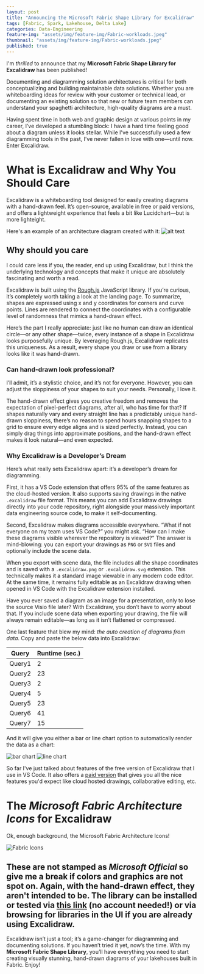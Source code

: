 ```yaml
---
layout: post
title: "Announcing the Microsoft Fabric Shape Library for Excalidraw"
tags: [Fabric, Spark, Lakehouse, Delta Lake]
categories: Data-Engineering
feature-img: "assets/img/feature-img/Fabric-workloads.jpeg"
thumbnail: "assets/img/feature-img/Fabric-workloads.jpeg"
published: true
---
```


I'm _thrilled_ to announce that my **Microsoft Fabric Shape Library for Excalidraw** has been published!

Documenting and diagramming solution architectures is critical for both conceptualizing and building maintainable data solutions. Whether you are whiteboarding ideas for review with your customer or technical lead, or documenting an existing solution so that new or future team members can understand your spaghetti architecture, high-quality diagrams are a must.

Having spent time in both web and graphic design at various points in my career, I’ve developed a stumbling block: I have a hard time feeling good about a diagram unless it looks stellar. While I've successfully used a few diagramming tools in the past, I’ve never fallen in love with one—until now. Enter Excalidraw.

# What is Excalidraw and Why You Should Care
Excalidraw is a whiteboarding tool designed for easily creating diagrams with a hand-drawn feel. It’s open-source, available in free or paid versions, and offers a lightweight experience that feels a bit like Lucidchart—but is more lighteight.

Here's an example of an architecture diagram created with it:
![alt text](/assets/img/posts/Excalidraw/diagram.png)

## Why should you care
I could care less if you, the reader, end up using Excalidraw, but I think the underlying technology and concepts that make it unique are absolutely fascinating and worth a read.

Excalidraw is built using the [Rough.js](https://roughjs.com/) JavaScript library. If you’re curious, it’s completely worth taking a look at the landing page. To summarize, shapes are expressed using x and y coordinates for corners and curve points. Lines are rendered to connect the coordinates with a configurable level of randomness that mimics a hand-drawn effect.

Here’s the part I really appreciate: just like no human can draw an identical circle—or any other shape—twice, every instance of a shape in Excalidraw looks purposefully unique. By leveraging Rough.js, Excalidraw replicates this uniqueness. As a result, every shape you draw or use from a library looks like it was hand-drawn.

### Can hand-drawn look professional?
I’ll admit, it’s a stylistic choice, and it’s not for everyone. However, you can adjust the sloppiness of your shapes to suit your needs. Personally, I love it.

The hand-drawn effect gives you creative freedom and removes the expectation of pixel-perfect diagrams, after all, who has time for that? If shapes naturally vary and every straight line has a predictably unique hand-drawn sloppiness, there’s no reason to spend hours snapping shapes to a grid to ensure every edge aligns and is sized perfectly. Instead, you can simply drag things into approximate positions, and the hand-drawn effect makes it look natural—and even expected.

### Why Excalidraw is a Developer’s Dream
Here’s what really sets Excalidraw apart: it’s a developer’s dream for diagramming.

First, it has a VS Code extension that offers 95% of the same features as the cloud-hosted version. It also supports saving drawings in the native `.excalidraw` file format. This means you can add Excalidraw drawings directly into your code repository, right alongside your massively important data engineering source code, to make it self-documenting.

Second, Excalidraw makes diagrams accessible everywhere. “What if not everyone on my team uses VS Code?” you might ask. “How can I make these diagrams visible wherever the repository is viewed?” The answer is mind-blowing: you can export your drawings as `PNG` or `SVG` files and optionally include the scene data.

When you export with scene data, the file includes all the shape coordinates and is saved with a `.excalidraw.png` or `.excalidraw.svg` extension. This technically makes it a standard image viewable in any modern code editor. At the same time, it remains fully editable as an Excalidraw drawing when opened in VS Code with the Excalidraw extension installed.

Have you ever saved a diagram as an image for a presentation, only to lose the source Visio file later? With Excalidraw, you don’t have to worry about that. If you include scene data when exporting your drawing, the file will always remain editable—as long as it isn’t flattened or compressed.

One last feature that blew my mind: _the auto creation of diagrams from data_. Copy and paste the below data into Excalidraw:

| Query  | Runtime (sec.) |
|--------|----------------|
| Query1 | 2              |
| Query2 | 23             |
| Query3 | 2              |
| Query4 | 5              |
| Query5 | 23             |
| Query6 | 41             |
| Query7 | 15             |

And it will give you either a bar or line chart option to automatically render the data as a chart:

![bar chart](/assets/img/posts/Excalidraw/bar-chart.png)
![line chart](/assets/img/posts/Excalidraw/line-chart.png)

So far I've just talked about features of the free version of Excalidraw that I use in VS Code. It also offers a [paid version](https://plus.excalidraw.com/excalidraw-plus-vs-excalidraw) that gives you all the nice features you'd expect like cloud hosted drawings, collaborative editing, etc.

# The _Microsoft Fabric Architecture Icons_ for Excalidraw
Ok, enough background, the Microsoft Fabric Architecture Icons!

![Fabric Icons](/assets/img/posts/Excalidraw/shape-library.png)

These are not stamped as _Microsoft Official_ so give me a break if colors and graphics are not spot on. Again, with the hand-drawn effect, they aren't intended to be. The library can be installed or tested via [this link](https://excalidraw.com/?addLibrary=https%3A%2F%2Flibraries.excalidraw.com%2Flibraries%2Fmwc360%2Fmicrosoft-fabric-architecture-icons.excalidrawlib) (no account needed!) or via browsing for libraries in the UI if you are already using Excalidraw.
-----
Excalidraw isn’t just a tool; it’s a game-changer for diagramming and documenting solutions. If you haven’t tried it yet, now’s the time. With my **Microsoft Fabric Shape Library**, you’ll have everything you need to start creating visually stunning, hand-drawn diagrams of your lakehouses built in Fabric. Enjoy!